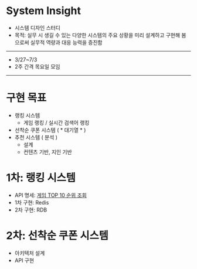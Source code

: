# System Insight
* 시스템 디자인 스터디
* 목적: 실무 시 생길 수 있는 다양한 시스템의 주요 상황을 미리 설계하고 구현해 봄으로써 실무적 역량과 대응 능력을 증진함
---
* 3/27~7/3
* 2주 간격 목요일 모임
-----

# 구현 목표

- 랭킹 시스템
    - 게임 랭킹 / 실시간 검색어 랭킹
- 선착순 쿠폰 시스템 ( * 대기열 * )
- 추천 시스템 ( 분석 )
    - 설계
    - 컨텐츠 기반, 지인 기반
 
# 1차: 랭킹 시스템 

* API 명세: [게임 TOP 10 순위 조회](https://www.notion.so/artesuh/TOP-10-1f0e1ea9c279803f9705f1d42393363c?pvs=4)
* 1차 구현: Redis
* 2차 구현: RDB
  
# 2차: 선착순 쿠폰 시스템
* 아키텍처 설계
* API 구현
